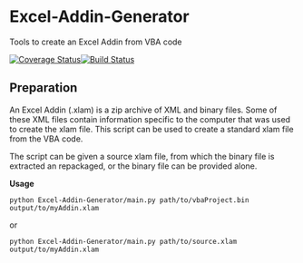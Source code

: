 # Excel-Addin-Generator
Tools to create an Excel Addin from VBA code

[![Coverage Status](https://coveralls.io/repos/github/Beakerboy/Excel-Addin-Generator/badge.svg?branch=master)](https://coveralls.io/github/Beakerboy/Excel-Addin-Generator?branch=master)[![Build Status](https://travis-ci.org/Beakerboy/Excel-Addin-Generator.svg?branch=master)](https://travis-ci.org/Beakerboy/Excel-Addin-Generator)


Preparation
------------

An Excel Addin (.xlam) is a zip archive of XML and binary files. Some of these XML files contain information specific to the computer that was used to create the xlam file. This script can be used to create a standard xlam file from the VBA code.

The script can be given a source xlam file, from which the binary file is extracted an repackaged, or the binary file can be provided alone.

**Usage**

`python Excel-Addin-Generator/main.py path/to/vbaProject.bin output/to/myAddin.xlam`

or

`python Excel-Addin-Generator/main.py path/to/source.xlam output/to/myAddin.xlam`
